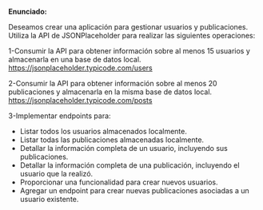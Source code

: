 **Enunciado:**

Deseamos crear una aplicación para gestionar usuarios y publicaciones. Utiliza la API de JSONPlaceholder para realizar las siguientes operaciones:

1-Consumir la API para obtener información sobre al menos 15 usuarios y almacenarla en una base de datos local. 
https://jsonplaceholder.typicode.com/users

2-Consumir la API para obtener información sobre al menos 20 publicaciones y almacenarla en la misma base de datos local.
https://jsonplaceholder.typicode.com/posts

3-Implementar endpoints para:
* Listar todos los usuarios almacenados localmente.
* Listar todas las publicaciones almacenadas localmente.
* Detallar la información completa de un usuario, incluyendo sus publicaciones.
* Detallar la información completa de una publicación, incluyendo el usuario que la realizó.
* Proporcionar una funcionalidad para crear nuevos usuarios.
* Agregar un endpoint para crear nuevas publicaciones asociadas a un usuario existente.